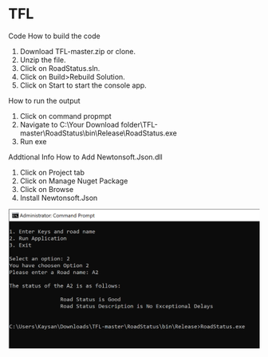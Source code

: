 # TFL
Code
How to build the code
1. Download TFL-master.zip or clone.
2. Unzip the file.
3. Click on RoadStatus.sln.
4. Click on Build>Rebuild Solution.
4. Click on Start to start the console app.

How to run the output
1. Click on command propmpt
2. Navigate to C:\Your Download folder\TFL-master\RoadStatus\bin\Release\RoadStatus.exe
3. Run exe

Addtional Info
How to Add Newtonsoft.Json.dll
1. Click on Project tab
2. Click on Manage Nuget Package
3. Click on Browse
4. Install Newtonsoft.Json

![RoadStatus.exe](https://github.com/SofiulAlam/TFL/blob/master/github_1.PNG)
